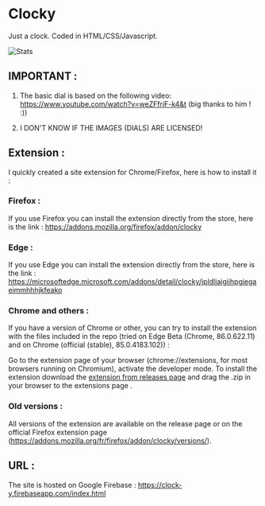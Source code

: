 # Clocky
Just a clock.
Coded in HTML/CSS/Javascript.

![Stats](https://clock-y.firebaseapp.com/resources/stats.svg)

## IMPORTANT :

1. The basic dial is based on the following video: https://www.youtube.com/watch?v=weZFfrjF-k4&t (big thanks to him ! :))

2. I DON'T KNOW IF THE IMAGES (DIALS) ARE LICENSED!

## Extension :
I quickly created a site extension for Chrome/Firefox, here is how to install it : 

### Firefox : 
If you use Firefox you can install the extension directly from the store, here is the link : https://addons.mozilla.org/firefox/addon/clocky

### Edge :
If you use Edge you can install the extension directly from the store, here is the link : https://microsoftedge.microsoft.com/addons/detail/clocky/jpldliajgiihpgiegaeimmhhhjkfeako

### Chrome and others :
If you have a version of Chrome or other, you can try to install the extension with the files included in the repo (tried on Edge Beta (Chrome, 86.0.622.11) and on Chrome (official (stable), 85.0.4183.102)) :

Go to the extension page of your browser (chrome://extensions, for most browsers running on Chromium), activate the developer mode. To install the extension download the [extension from releases page](https://github.com/LLinoor/Clocky/releases) and drag the .zip in your browser to the extensions page .

### Old versions :
All versions of the extension are available on the release page or on the official Firefox extension page (https://addons.mozilla.org/fr/firefox/addon/clocky/versions/).

## URL :

The site is hosted on Google Firebase : https://clock-y.firebaseapp.com/index.html
